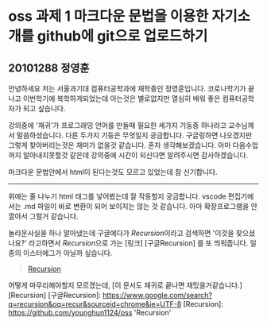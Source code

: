 # oss 과제 1 마크다운 문법을 이용한 자기소개를 github에 git으로 업로드하기

## 20101288 정영훈

안녕하세요 저는 서울과기대 컴퓨터공학과에 재학중인 정영훈입니다.
코로나학기가 끝나고 이번학기에 복학하게되었는데 아는것은 별로없지만 열심히 배워 좋은 컴퓨터공학자가 되고 싶습니다.

강의중에 '재귀'가 프로그래밍 언어를 만들때 필요한 세가지 기둥중 하나라고 교수님께서 말씀하셨습니다.
다른 두가지 기둥은 무엇일지 궁금합니다. 구글링하면 나오겠지만 그렇게 찾아버리는것은 재미가 없을것 같습니다. 혼자 생각해보겠습니다.
아마 다음수업까지 알아내지못할것 같은데 강의중에 시간이 되신다면 알려주시면 감사하겠습니다.

마크다운 문법안에서 html이 된다는것도 모르고 있었는데 참 신기합니다.

<hr/>
위에는 줄 나누기 html 태그를 넣어봤는데 잘 작동할지 궁금합니다. vscode 편집기에서는 .md 파일이 바로 변환이 되어 보이지는 않는 것 같습니다. 아마 확장프로그램을 안깔아서 그럴거 같습니다.

놀라운사실을 하나 알아냈는데 구글에다가 *Recursion*이라고 검색하면 '이것을 찾으셨나요?' 라고하면서 *Recursion*으로 가는 [링크] [구글Recursion] 를 또 띄워줍니다. 일종의 이스터에그가 아닐까 싶습니다.

> [Recursion](Recursion.png)

어떻게 마무리해야할지 모르겠는데, [이 문서도 재귀로 끝나면 재밌을거같습니다.][Recursion]
[구글Recursion]: https://www.google.com/search?q=recursion&oq=recur&sourceid=chrome&ie=UTF-8
[Recursion]: https://github.com/younghun1124/oss 'Recursion'
